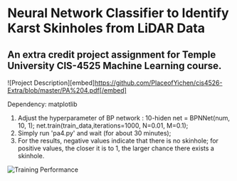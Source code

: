 # Neural Network Classifier to Identify Karst Skinholes from LiDAR Data

## An extra credit project assignment for Temple University CIS-4525 Machine Learning course.

![Project Description][embed]https://github.com/PlaceofYichen/cis4526-Extra/blob/master/PA%204.pdf[/embed]

Dependency: matplotlib
1. Adjust the hyperparameter of BP network : 
    10-hiden 
    net = BPNNet(num, 10, 1); 
    net.train(train_data,iterations=1000, N=0.01, M=0.1);
2. Simply run 'pa4.py' and wait (for about 30 minutes);
3. For the results, negative values indicate that there is no skinhole; 
   for positive values, the closer it is to 1, the larger chance there exists a skinhole.

![Training Performance](https://github.com/PlaceofYichen/cis4526-Extra/blob/master/TrainingPerformance.png)



